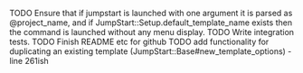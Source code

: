TODO Ensure that if jumpstart is launched with one argument it is parsed as @project_name, and if JumpStart::Setup.default_template_name exists then the command is launched without any menu display.
TODO Write integration tests.
TODO Finish README etc for github
TODO add functionality for duplicating an existing template (JumpStart::Base#new_template_options) - line 261ish